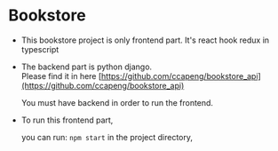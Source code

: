 # Bookstore

- This bookstore project is only frontend part. 
	It's react hook redux in typescript
	
- The backend part is python django.  
	Please find it in here [https://github.com/ccapeng/bookstore_api](https://github.com/ccapeng/bookstore_api)  
	
	You must have backend in order to run the frontend.

- To run this frontend part,

	you can run:
	`npm start`
	in the project directory, 